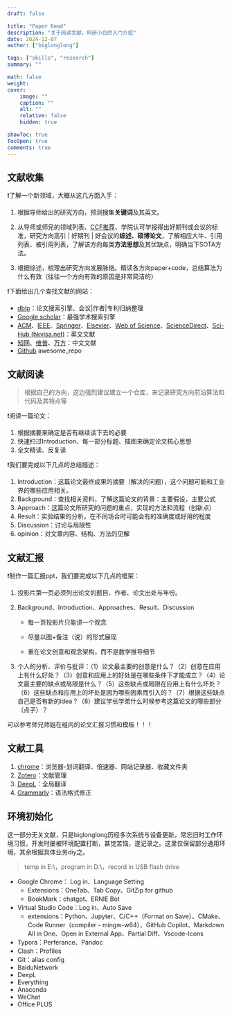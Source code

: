 ```yaml
---
draft: false

title: "Paper Read"
description: "关于阅读文献，科研小白的入门介绍"
date: 2024-12-07
author: ["biglonglong"]

tags: ["skills", "research"]
summary: ""

math: false
weight:
cover:
    image: ""
    caption: ""
    alt: ""
    relative: false
    hidden: true

showToc: true
TocOpen: true
comments: true
---
```


## 文献收集

:exclamation:了解一个新领域，大概从这几方面入手：

1. 根据导师给出的研究方向，预测搜集**关键词**及其英文。

2. 从导师或师兄的领域列表、[CCF推荐](https://www.ccf.org.cn/Academic_Evaluation/By_category/)、学院认可学报得出好期刊或会议的标准，研究方向高引 | 好期刊 | 好会议的**综述、硕博论文**，了解相应大牛、引用列表、被引用列表，了解该方向每类**方法思想**及其优缺点，明确当下SOTA方法。

3. 根据综述，梳理出研究方向发展脉络。精读各方向paper+code，总结算法为什么有效（往往一个方向有效的原因是非常简洁的）

:exclamation:下面给出几个查找文献的网站：

- [dblp](https://dblp.uni-trier.de/)：论文搜索引擎、会议|作者|专利归纳整理
- [Google scholar](https://scholar.google.com/)：最强学术搜索引擎
- [ACM](https://dl.acm.org/)、[IEEE](http://ieeexplore.ieee.org/)、[Springer](https://www.springer.com/)、[Elsevier](https://www.elsevier.cn/)、[Web of Science](https://webofscience.clarivate.cn/wos/alldb/basic-search)、[ScienceDirect](https://www.sciencedirect.com/)、[Sci-Hub (hkvisa.net)](https://sci-hub.hkvisa.net/)：英文文献
- [知网](https://www.cnki.net/)、[维普](https://qikan.cqvip.com/)、[万方](https://g.wanfangdata.com.cn/)：中文文献
- [Github](https://github.com/) awesome_repo



## 文献阅读

> 根据自己的方向，这边强烈建议建立一个仓库，来记录研究方向前沿算法和代码及其特点等

:exclamation:阅读一篇论文：

1. 根据摘要来确定是否有继续读下去的必要
2. 快速扫过Introduction、每一部分标题、插图来确定论文核心思想
3. 全文精读、反复读

:exclamation:我们要完成以下几点的总结描述：

1. Introduction：这篇论文最终成果的摘要（解决的问题），这个问题可能和工业界的哪些应用相关。
2. Background：查找相关资料，了解这篇论文的背景：主要假设，主要公式
3. Approach：这篇论文所研究的问题的重点，实现的方法和流程（创新点）
4. Result：实验结果的分析，在不同场合时可能会有的准确度或好用的程度
5. Discussion：讨论与局限性
6. opinion：对文章内容、结构、方法的见解



## 文献汇报

:exclamation:制作一篇汇报ppt，我们要完成以下几点的框架：

1. 投影片第一页必须列出论文的题目、作者、论文出处与年份。

2. Background、Introduction、Approaches、Result、Discussion

   - 每一页投影片只能讲一个观念

   - 尽量以图+备注（说）的形式展现

   - 重在论文创意和观念架构，而不是数学推导细节

3. 个人的分析、评价与批评：（1）论文最主要的创意是什么？（2）创意在应用上有什么好处？（3）创意和应用上的好处是在哪些条件下才能成立？（4）论文最主要的缺点或局限是什么？（5）这些缺点或局限在应用上有什么坏处？（6）这些缺点和应用上的坏处是因为哪些因素而引入的？（7）根据这些缺点自己是否有新的idea？（8）建议学长学弟什么时候参考这篇论文的哪些部分（点子）？

可以参考师兄师姐在组内的论文汇报习惯和模板！！！



## 文献工具

1. [chrome](https://www.google.com/chrome/)：浏览器-划词翻译、倍速器、网站记录器、收藏文件夹
2. [Zotero](https://www.zotero.org/)：文献管理
3. [DeepL](https://www.deepl.com/zh/translator)：全局翻译
4. [Grammarly](https://www.grammarly.com/)：语法格式修正



## 环境初始化

这一部分无关文献，只是biglonglong历经多次系统与设备更新，常忘旧时工作环境习惯，开发时屡被环境配置打断，甚觉苦恼，遂记录之。这里仅保留部分通用环境，其余根据具体业务diy之。

> temp in E:\，program in D:\，record in USB flash drive

- Google Chrome： Log in、Language Setting
  - Extensions：OneTab、Tab Copy、GitZip for github
  - BookMark：chatgpt、ERNIE Bot
- Virtual Studio Code：Log in、Auto Save
  - extensions：Python、Jupyter、C/C++（Format on Save）、CMake、Code Runner（compiler - mingw-w64）、GitHub Copilot、Markdown All in One、Open in External App、Partial Diff、Vscode-Icons
- Typora：Perferance、Pandoc
- Clash：Profiles
- Git：alias config
- BaiduNetwork
- DeepL
- Everything
- Anaconda
- WeChat
- Office PLUS